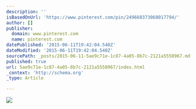 ```yaml
---
description: ''
isBasedOnUrl: 'https://www.pinterest.com/pin/249668373068017794/'
author: []
publisher:
  domain: www.pinterest.com
  name: pinterest.com
datePublished: '2015-06-11T19:42:04.540Z'
dateModified: '2015-06-11T19:42:04.540Z'
sourcePath: _posts/2015-06-11-5ae9c71e-1c87-4a05-8b7c-2121a5558967.md
published: true
url: 5ae9c71e-1c87-4a05-8b7c-2121a5558967/index.html
_context: 'http://schema.org'
_type: Article

---
```

![](https://s-media-cache-ak0.pinimg.com/736x/e8/be/2e/e8be2e4092b452574e3eb306ff357f06.jpg)